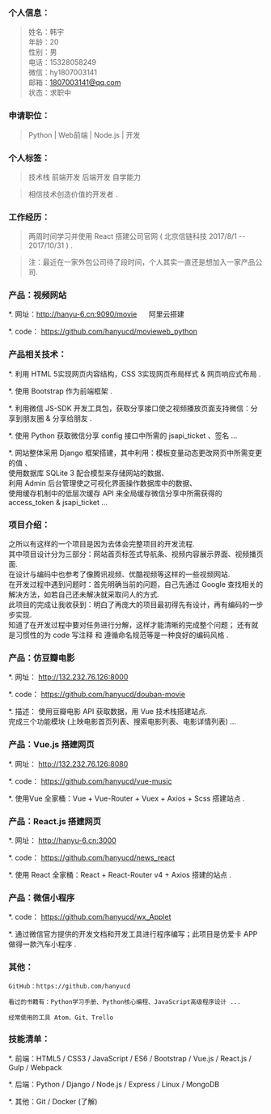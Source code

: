 ### 个人信息：

> 姓名：韩宇       
> 年龄：20       
> 性别：男  
> 电话：15328058249           
> 微信：hy1807003141  
> 邮箱：1807003141@qq.com  
> 状态：求职中

### 申请职位：

> Python | Web前端 | Node.js | 开发

### 个人标签：

>  技术栈   前端开发   后端开发   自学能力  

> 相信技术创造价值的开发者 .

### 工作经历：

> 两周时间学习并使用 React 搭建公司官网 ( 北京信链科技 2017/8/1 -- 2017/10/31 ) .

> 注：最近在一家外包公司待了段时间，个人其实一直还是想加入一家产品公司.

### 产品：视频网站

   *. 网址：http://hanyu-6.cn:9090/movie &nbsp;&nbsp;&nbsp;&nbsp; 阿里云搭建

   *. code：
   			https://github.com/hanyucd/movieweb_python

### 产品相关技术：

   *. 利用 HTML 5实现网页内容结构，CSS 3实现网页布局样式 & 网页响应式布局 .

   *. 使用 Bootstrap 作为前端框架 .

   *. 利用微信 JS-SDK 开发工具包，获取分享接口使之视频播放页面支持微信：分享到朋友圈 & 分享给朋友 .

   *. 使用 Python 获取微信分享 config 接口中所需的 jsapi_ticket 、签名 ...

   *. 网站整体采用 Django 框架搭建，其中利用：模板变量动态更改网页中所需变更的值 、   
     使用数据库 SQLite 3 配合模型来存储网站的数据、   
     利用 Admin 后台管理使之可视化界面操作数据库中的数据、   
     使用缓存机制中的低层次缓存 API 来全局缓存微信分享中所需获得的 access_token & jsapi_ticket ...

### 项目介绍：

   之所以有这样的一个项目是因为去体会完整项目的开发流程.   
   其中项目设计分为三部分：网站首页标签式导航条、视频内容展示界面、视频播页面.     
   在设计与编码中也参考了像腾讯视频、优酷视频等这样的一些视频网站.   
   在开发过程中遇到问题时：首先明确当前的问题，自己先通过 Google 查找相关的
   解决方法，如若自己还未解决就采取问人的方式.   
   此项目的完成让我收获到：明白了再庞大的项目最初得先有设计，再有编码的一步步实现.   
   知道了在开发过程中要对任务进行分解，这样才能清晰的完成整个问题；
   还有就是习惯性的为 code 写注释 和 遵循命名规范等是一种良好的编码风格 .


### 产品：仿豆瓣电影

   *. 网址： http://132.232.76.126:8000

   *. code：
        https://github.com/hanyucd/douban-movie

   *. 描述：
       使用豆瓣电影 API 获取数据，用 Vue 技术栈搭建站点.  
       完成三个功能模块 (上映电影首页列表、搜索电影列表、电影详情列表) ...


### 产品：Vue.js 搭建网页

   *. 网址： http://132.232.76.126:8080

   *. code：
  		   https://github.com/hanyucd/vue-music

   *. 使用Vue 全家桶：Vue + Vue-Router + Vuex + Axios + Scss 搭建站点 .


### 产品：React.js 搭建网页

   *. 网址： http://hanyu-6.cn:3000

   *. code：
  		  https://github.com/hanyucd/news_react

   *. 使用 React 全家桶：React + React-Router v4 + Axios 搭建的站点 .


### 产品：微信小程序

*. code：
     https://github.com/hanyucd/wx_Applet

*. 通过微信官方提供的开发文档和开发工具进行程序编写；此项目是仿爱卡 APP
  做得一款汽车小程序 .

### 其他：
```
GitHub：https://github.com/hanyucd  

看过的书籍有：Python学习手册、Python核心编程、JavaScript高级程序设计 ...

经常使用的工具 Atom、Git、Trello  
```

### 技能清单：

*. 前端：HTML5 / CSS3 / JavaScript / ES6 / Bootstrap / Vue.js / React.js / Gulp / Webpack

*. 后端：Python / Django / Node.js / Express / Linux / MongoDB

*. 其他：Git / Docker (了解)
